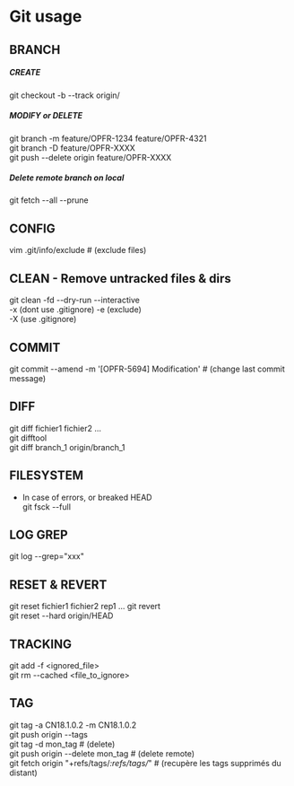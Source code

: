 Git usage
=========

BRANCH
------
##### CREATE
git checkout -b <branch> --track origin/<branch>

##### MODIFY or DELETE
git branch -m feature/OPFR-1234 feature/OPFR-4321  
git branch -D feature/OPFR-XXXX  
git push --delete origin feature/OPFR-XXXX  

##### Delete remote branch on local
git fetch --all --prune 

CONFIG
------
vim .git/info/exclude      # (exclude files)

CLEAN - Remove untracked files & dirs
-----
git clean -fd --dry-run --interactive  
    -x (dont use .gitignore) -e (exclude) <pattern>  
    -X (use .gitignore)

COMMIT
------
git commit --amend -m '[OPFR-5694] Modification'    # (change last commit message)

DIFF
----
git diff fichier1 fichier2 ...  
git difftool  
git diff branch_1 origin/branch_1

FILESYSTEM
----------
* In case of errors, or breaked HEAD  
git fsck --full

LOG GREP
--------
git log --grep="xxx"

RESET & REVERT
--------------
git reset fichier1 fichier2 rep1 ... 
git revert <commit>  
git reset --hard origin/HEAD
    
TRACKING
--------
git add -f <ignored_file>  
git rm --cached <file_to_ignore> 

TAG
---
git tag -a CN18.1.0.2 -m CN18.1.0.2  
git push origin --tags  
git tag -d mon_tag      # (delete)  
git push origin --delete mon_tag    # (delete remote)  
git fetch origin "+refs/tags/*:refs/tags/*"     # (recupère les tags supprimés du distant)
